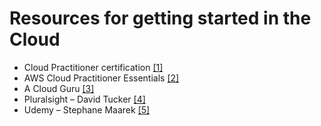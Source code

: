 # Resources for getting started in the Cloud

- Cloud Practitioner certification [[1]](https://d1.awsstatic.com/training-and-certification/ramp-up_guides/Ramp-Up_Guide_CloudPractitioner)
- AWS Cloud Practitioner Essentials [[2]](https://www.aws.training/Details/eLearning?id=60697)
- A Cloud Guru [[3]](https://acloudguru.com/)
- Pluralsight – David Tucker [[4]](https://www.pluralsight.com/courses/fundamental-cloud-concepts-aws?exp=1)
- Udemy – Stephane Maarek [[5]](https://www.udemy.com/course/aws-certified-cloud-practitioner-new/)
